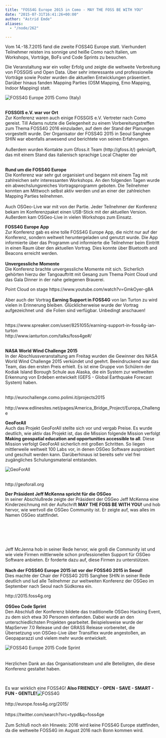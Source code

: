 ```yaml
---
title: "FOSS4G Europe 2015 in Como - MAY THE FOSS BE WITH YOU"
date: "2015-07-31T16:41:26+00:00"
author: "Astrid Emde"
aliases:
  - "/node/262"

---
```


<p><img alt="" src="https://www.fossgis.de/w/images/6/6b/Foss4ge.png" />Vom 14.-18.7.2015 fand die zweite FOSS4G Europe statt. Vierhundert Teilnehmer reisten ins sonnige und heiße Como nach Italien, um Workshops, Vorträge, BoFs und Code Sprints zu besuchen.</p>
<p>Die Veranstaltung war ein voller Erfolg und zeigte die weltweite Verbreitung von FOSSGIS und Open Data. &Uuml;ber sehr interessante und professionelle Vorträge sowie Poster wurden die aktuellen Entwicklungen präsentiert. Darüber hinaus fanden Mapping Parties (OSM Mapping, Emo Mapping, Indoor Mapping) statt.</p>
<p><img alt="FOSS4G Europe 2015 Como (Italy)" src="https://pbs.twimg.com/media/CKh8DaCWEAAzLNS.jpg" /></p>
<p><br />
	<strong>FOSSGIS e.V. war vor Ort</strong><br />
	Zur Konferenz waren auch einige FOSSGIS e.V. Vertreter nach Como gereist. Till Adams nutzte die Gelegenheit zu einem Vorbereitungstreffen zum Thema FOSS4G 2016 einzuladen, auf dem der Stand der Planungen vorgestellt wurde. Der Organisator der FOSS4G 2015 in Seoul Sanghee SHIN war ebenfalls anwesend und berichtete von seinen Erfahrungen.<br />
	<br />
	Außerdem wurden Kontakte zum Gfoss.it Team (http://gfoss.it/) geknüpft, das mit einem Stand das italienisch sprachige Local Chapter der <img alt="" src="https://www.fossgis.de/w/images/8/82/FOSS4GE2015_Gfoss.it.jpg" /></p>
<p><br />
	<strong>Rund um die FOSS4G Europe</strong><br />
	Die Konferenz war sehr gut organisiert und begann mit einem Tag mit zahlreichen sehr interessanten Workshops. An den folgenden Tagen wurde ein abwechslungsreiches Vortragsprogramm geboten. Die Teilnehmer konnten am Mittwoch selbst aktiv werden und an einer der zahlreichen Mapping Parties teilnehmen.<br />
	<br />
	Auch OSGeo-Live war mit von der Partie. Jeder Teilnehmer der Konferenz bekam im Konferenzpaket einen USB-Stick mit der aktuellen Version. Außerdem kam OSGeo-Live in vielen Workshops zum Einsatz.</p>
<p><strong>FOSS4G Europe App</strong><br />
	Zur Konferenz gab es eine tolle FOSS4G Europe App, die nicht nur auf der Konferenz, sondern weltweit heruntergeladen und genutzt wurde. Die App informierte über das Programm und informierte die Teilnehmer beim Eintritt in einen Raum über den aktuellen Vortrag. Dies konnte über Bluetooth and Beacons erreicht werden.<br />
	<br />
	<strong>Unvergessliche Momente</strong><br />
	Die Konferenz brachte unvergessliche Momente mit sich. Sicherlich gehörten hierzu der Tangoauftritt mit Gesang zum Thema Point Cloud und das Gala Dinner in der nahe gelegenen Brauerei.</p>
<p>Point Cloud on stage https://www.youtube.com/watch?v=GmkOyer-g8A<br />
	<br />
	Aber auch der Vortrag <strong>Earning Support in FOSS4G</strong> von Ian Turton zu wird vielen in Erinnerung bleiben. Glücklicherweise wurde der Vortrag aufgezeichnet und&nbsp; die Folien sind verfügbar. Unbedingt anschauen!</p>
<p><img alt="" src="https://www.fossgis.de/w/images/4/45/FOSS4GE2015_ianturton.jpg" /><br />
	<br />
	https://www.spreaker.com/user/8251055/earning-support-in-foss4g-ian-turton<br />
	http://www.ianturton.com/talks/foss4ge#/<br />
	&nbsp;</p>
<p><strong>NASA World Wind Challenge 2015</strong><br />
	In der Abschlussveranstaltung am Freitag wurden die Gewinner des NASA World Wind Challenge 2015 verkündet und geehrt. Beeindruckend war das Team, das den ersten Preis erhielt. Es ist eine Gruppe von Schülern der Kodiak Island Borough Schule aus Alaska, die ein System zur weltweiten Erkennung von Erdeben entwickelt (GEFS - Global Earthquake Forecast System) haben.</p>
<p><br />
	http://eurochallenge.como.polimi.it/projects2015<br />
	<br />
	http://www.edlinesites.net/pages/America_Bridge_Project/Europa_Challenge</p>
<p><strong>GeoForAll</strong><br />
	Auch das Projekt GeoForAll stellte sich vor und vergab Preise. Es wurde deutlich, wie aktiv das Projekt ist, das die Mission folgende Mission verfolgt <strong>Making geos</strong><strong>pati</strong><strong>al education and opportunities acce</strong><strong>ssible to all</strong>. Diese Mission verfolgt GeoForAll sicherlich mit großen Schritten. So liegen mittlerweile weltweit 100 Labs vor, in denen OSGeo Software ausprobiert und geschult werden kann. Darüberhinaus ist bereits sehr viel frei zugängliches Schulungsmaterial entstanden.</p>
<p><img alt="GeoForAll" src="http://www.geoforall.org/resources/images/geoforallC.png" /></p>
<p><br />
	http://geoforall.org</p>
<p><strong>Der Präsident Jeff McKenna spricht für die OSGeo</strong><br />
	In seiner Abschlußrede zeigte der Präsident der OSGeo Jeff McKenna eine Kinderzeichnung mit der Aufschrift <strong>MAY THE FOSS BE WITH YOU!</strong> und hob hervor, wie wertvoll die OSGeo Community ist. Er zeigte auf, was alles im Namen OSGeo stattfindet.</p>
<p><img alt="" src="https://www.fossgis.de/w/images/b/bb/FOSS4GE2015_MayTheFOSSBeWithYou.jpg" /></p>
<p>&nbsp;</p>
<p><br />
	&nbsp;<br />
	Jeff McJenna hob in seiner Rede hervor, wie groß die Community ist und wie viele Firmen mittlerweile schon professionellen Support für OSGeo Software anbieten. Er forderte dazu auf, diese Firmen zu unterstützen.<br />
	<br />
	<strong>Nach der FOSS4G Europe 2015 ist vor der FOSS4G 2015 in Seoul!</strong><br />
	Dies machte der Chair der FOSS4G 2015 Sanghee SHIN in seiner Rede deutlich und lud alle Teilnehmer zur weltweiten Konferenz der OSGeo im September nach Seoul nach Südkorea ein.</p>
<p><img alt="" src="https://www.fossgis.de/w/images/3/39/FOSS4GE2015_FOSS4G2015Seoul.jpg" /><br />
	http://2015.foss4g.org<br />
	<br />
	<strong>OSGeo Code Sprint</strong><br />
	Den Abschluß der Konferenz bildete das traditionelle OSGeo Hacking Event, zu dem sich etwa 30 Personen einfanden. Dabei wurde an den unterschiedlichsten Projekten gearbeitet. Beispielsweise wurde der MapServer 7.0 Release und der GRASS Release vorbereitet, die &Uuml;bersetzung von OSGeo-Live über Transiflex wurde angestoßen, an Geopaparazzi und vielem mehr wurde entwickelt.</p>
<p><img alt="FOSS4G Europe 2015 Code Sprint" src="https://www.fossgis.de/w/images/c/cf/FOSS4GE2015_CodeSprint.jpg" /><br />
	<br />
	<br />
	Herzlichen Dank an das Organisationsteam und alle Beteiligten, die diese Konferenz gestaltet haben.</p>
<p>&nbsp;</p>
<p>Es war wirklich eine FOSS4G! <strong>Also FRIENDLY - OPEN - SAVE - SMART - FUN - GENTLE!</strong><img alt="FOSS4G" src="https://www.fossgis.de/w/images/b/bd/FOSS4GE2015.jpg" /><br />
	<br />
	http://europe.foss4g.org/2015/<br />
	<br />
	https://twitter.com/search?src=typd&amp;q=foss4ge<br />
	<br />
	Zum Schluß noch ein Hinweis: 2016 wird keine FOSS4G Europe stattfinden, da die weltweite FOSS4G im August 2016 nach Bonn kommen wird.<br />
	&nbsp;</p>
